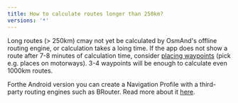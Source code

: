 ```yaml
---
title: How to calculate routes longer than 250km?
versions: '*'
---
```


Long routes (> 250km) cmay not yet be calculated by OsmAnd's
offline routing engine, or calculation takes a loing time. If the app does not show a route after 7-8
minutes of calculation time, consider [placing
waypoints](https://osmand.net/features/navigation#Navigation_services)
(pick e.g. places on motorways). 3-4 waypoints will be enough to
calculate even 1000km routes.

Forthe  Android version you can create a Navigation Profile with a third-party
routing engines such as BRouter. Read more about it
[here](https://osmand.net/features/navigation-profiles#create_brouter).
